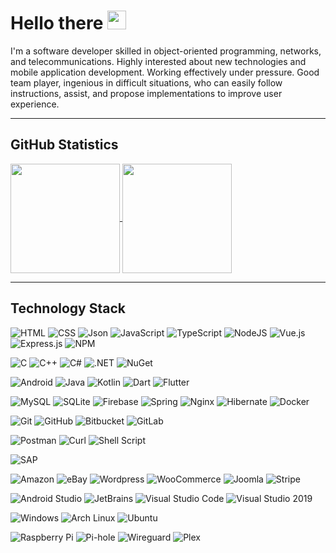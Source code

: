 # Hello there <img src="https://raw.githubusercontent.com/MartinHeinz/MartinHeinz/master/wave.gif" width="30px"> 

I'm a software developer skilled in object-oriented programming, networks, and telecommunications. Highly interested about new technologies and mobile application development. Working effectively under pressure. Good team player, ingenious in difficult situations, who can easily follow instructions, assist, and propose implementations to improve user experience.

---

## GitHub Statistics

<a href="https://github-readme-stats.vercel.app/api?username=xrhstosmour&show_icons=true&count_private=true&theme=tokyonight" title="GitHub Statistics">
  <img height=175 align="center" src="https://github-readme-stats.vercel.app/api?username=xrhstosmour&show_icons=true&count_private=true&theme=tokyonight">
</a>
<a href="https://github-readme-stats.vercel.app/api/top-langs/?username=xrhstosmour&layout=compact&show_icons=true&count_private=true&theme=tokyonight" title="GitHub Languages">
  <img height=175 align="center" src="https://github-readme-stats.vercel.app/api/top-langs/?username=xrhstosmour&layout=compact&show_icons=true&count_private=true&theme=tokyonight" />
</a>

---

## Technology Stack

![HTML](https://img.shields.io/badge/HTML-239120?style=for-the-badge&logo=html5&logoColor=white)
![CSS](https://img.shields.io/badge/CSS-239120?&style=for-the-badge&logo=css3&logoColor=white)
![Json](https://img.shields.io/badge/json-%23000000.svg?&style=for-the-badge&logo=json&logoColor=white)
![JavaScript](https://img.shields.io/badge/JavaScript-323330?style=for-the-badge&logo=javascript&logoColor=F7DF1E)
![TypeScript](https://img.shields.io/badge/typescript%20-%23007ACC.svg?&style=for-the-badge&logo=typescript&logoColor=white)
![NodeJS](https://img.shields.io/badge/node.js%20-%2343853D.svg?&style=for-the-badge&logo=node.js&logoColor=white)
![Vue.js](https://img.shields.io/badge/Vue.js-35495E?style=for-the-badge&logo=vue.js&logoColor=4FC08D)
![Express.js](https://img.shields.io/badge/Express.js-000000?style=for-the-badge&logo=express&logoColor=white)
![NPM](https://img.shields.io/badge/npm-CB3837?style=for-the-badge&logo=npm&logoColor=white)

![C](https://img.shields.io/badge/C-00599C?style=for-the-badge&logo=c&logoColor=white)
![C++](https://img.shields.io/badge/C%2B%2B-00599C?style=for-the-badge&logo=c%2B%2B&logoColor=white)
![C#](https://img.shields.io/badge/C%23-239120?style=for-the-badge&logo=c-sharp&logoColor=white)
![.NET](https://img.shields.io/badge/.NET-5C2D91?style=for-the-badge&logo=.net&logoColor=white)
![NuGet](https://img.shields.io/badge/NuGet-004880?style=for-the-badge&logo=nuget&logoColor=white)

![Android](https://img.shields.io/badge/Android-3DDC84?style=for-the-badge&logo=android&logoColor=white)
![Java](https://img.shields.io/badge/Java-ED8B00?style=for-the-badge&logo=java&logoColor=white)
![Kotlin](https://img.shields.io/badge/Kotlin-0095D5?&style=for-the-badge&logo=kotlin&logoColor=white)
![Dart](https://img.shields.io/badge/Dart-0175C2?style=for-the-badge&logo=dart&logoColor=white)
![Flutter](	https://img.shields.io/badge/Flutter-02569B?style=for-the-badge&logo=flutter&logoColor=white)

![MySQL](https://img.shields.io/badge/MySQL-00000F?style=for-the-badge&logo=mysql&logoColor=white)
![SQLite](https://img.shields.io/badge/SQLite-07405E?style=for-the-badge&logo=sqlite&logoColor=white)
![Firebase](https://img.shields.io/badge/firebase-ffca28?style=for-the-badge&logo=firebase&logoColor=white)
![Spring](https://img.shields.io/badge/Spring-6DB33F?style=for-the-badge&logo=spring&logoColor=white)
![Nginx](https://img.shields.io/badge/nginx%20-%23009639.svg?&style=for-the-badge&logo=nginx&logoColor=white)
![Hibernate](https://img.shields.io/badge/hibernate-%2359666C.svg?&style=for-the-badge&logo=hibernate&logoColor=white)
![Docker](https://img.shields.io/badge/docker%20-%230db7ed.svg?&style=for-the-badge&logo=docker&logoColor=white)

![Git](https://img.shields.io/badge/Git-F05032?style=for-the-badge&logo=git&logoColor=white)
![GitHub](https://img.shields.io/badge/GitHub-100000?style=for-the-badge&logo=github&logoColor=white)
![Bitbucket](https://img.shields.io/badge/Bitbucket-330F63?style=for-the-badge&logo=bitbucket&logoColor=white)
![GitLab](https://img.shields.io/badge/GitLab-330F63?style=for-the-badge&logo=gitlab&logoColor=white)

![Postman](https://img.shields.io/badge/Postman-FF6C37?style=for-the-badge&logo=Postman&logoColor=white)
![Curl](https://img.shields.io/badge/curl-%23073551.svg?&style=for-the-badge&logo=curl&logoColor=white)
![Shell Script](https://img.shields.io/badge/shell_script%20-%23121011.svg?&style=for-the-badge&logo=gnu-bash&logoColor=white)

![SAP](https://img.shields.io/badge/SAP-0FAAFF?style=for-the-badge&logo=sap&logoColor=white)

![Amazon](https://img.shields.io/badge/amazon-%23FF9900.svg?&style=for-the-badge&logo=amazon&logoColor=black)
![eBay](https://img.shields.io/badge/ebay-%23E53238.svg?&style=for-the-badge&logo=ebay&logoColor=white)
![Wordpress](https://img.shields.io/badge/wordpress-%2321759B.svg?&style=for-the-badge&logo=wordpress&logoColor=white)
![WooCommerce](https://img.shields.io/badge/woocommerce-%2396588A.svg?&style=for-the-badge&logo=woocommerce&logoColor=white)
![Joomla](https://img.shields.io/badge/joomla-%235091CD.svg?&style=for-the-badge&logo=joomla&logoColor=white)
![Stripe](https://img.shields.io/badge/stripe-%23008CDD.svg?&style=for-the-badge&logo=stripe&logoColor=white)

![Android Studio](https://img.shields.io/badge/android%20studio-%233DDC84.svg?&style=for-the-badge&logo=android%20studio&logoColor=black)
![JetBrains](https://img.shields.io/badge/jetbrains-%23000000.svg?&style=for-the-badge&logo=jetbrains&logoColor=white)
![Visual Studio Code](https://img.shields.io/badge/Visual_Studio_Code-0078D4?style=for-the-badge&logo=visual%20studio%20code&logoColor=white)
![Visual Studio 2019](https://img.shields.io/badge/Visual_Studio_2019-5C2D91?style=for-the-badge&logo=visual%20studio&logoColor=white)

![Windows](https://img.shields.io/badge/Windows-0078D6?style=for-the-badge&logo=windows&logoColor=white)
![Arch Linux](https://img.shields.io/badge/Arch_Linux-1793D1?style=for-the-badge&logo=arch-linux&logoColor=white)
![Ubuntu](https://img.shields.io/badge/Ubuntu-E95420?style=for-the-badge&logo=ubuntu&logoColor=white)

![Raspberry Pi](https://img.shields.io/badge/-Raspberry%20Pi-C51A4A?style=for-the-badge&logo=Raspberry-Pi)
![Pi-hole](https://img.shields.io/badge/pi-hole-%23FF0000.svg?&style=for-the-badge&logo=pi-hole&logoColor=white)
![Wireguard](https://img.shields.io/badge/wireguard-%2388171A.svg?&style=for-the-badge&logo=wireguard&logoColor=white)
![Plex](https://img.shields.io/badge/plex-%23E5A00D.svg?&style=for-the-badge&logo=plex&logoColor=black)


